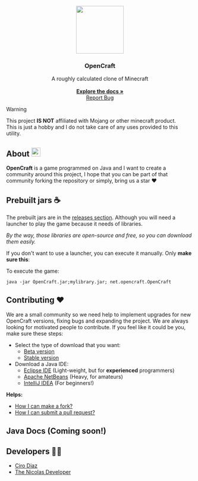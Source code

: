 <br />
<div align="center">
  <a href="https://github.com/OpenCraftStudios/LWJGL-OpenCraft">
    <img src="https://github.com/OpenCraftStudios/Java-Edition/blob/dev/.github/assets/images/icon.png?raw=true" alt="" height="128" width="128" />
  </a>

  <h3 align="center">OpenCraft</h3>

  <p align="center">
    A roughly calculated clone of Minecraft
    <br /><br />
    <a href="https://github.com/OpenCraftStudios/LWJGL-OpenCraft/wiki"><strong>Explore the docs »</strong></a>
    <br />
    <a href="https://github.com/OpenCraftStudios/LWJGL-OpenCraft/pulls">Report Bug</a>
  </p>
</div>

> [!WARNING]
> This project **IS NOT** affiliated with Mojang or other minecraft product. <br />
> This is just a hobby and I do not take care of any uses provided to this utility.

## About <img src="https://static-00.iconduck.com/assets.00/info-icon-2048x2048-tcgtx810.png" width="24" height="24" />
**OpenCraft** is a game programmed on Java and I want to create a community around this project,
I hope that you can be part of that community forking the repository or simply, bring us a star ♥️

## Prebuilt jars ☕
The prebuilt jars are in the [releases section](https://github.com/OpenCraftStudios/LWJGL-OpenCraft/releases).
Although you will need a launcher to play the game because it needs of libraries.

*By the way, those libraries are open-source and free, so you can download them easily.*

If you don't want to use a launcher, you can execute it manually. Only **make sure this**:

To execute the game:
```
java -jar OpenCraft.jar;mylibrary.jar; net.opencraft.OpenCraft
```

## Contributing ❤️
We are a small community so we need help to implement upgrades for new OpenCraft versions, fixing bugs and expanding the project.
We are always looking for motivated people to contribute. If you feel like it could be you, make sure these steps:
 - Select the type of download that you want:
    - [Beta version](https://github.com/OpenCraftStudios/LWJGL-OpenCraft/archive/refs/heads/master.zip)
    - [Stable version](https://github.com/OpenCraftStudios/LWJGL-OpenCraft/releases/latest)
 - Download a Java IDE:
   - [Eclipse IDE](https://www.eclipse.org/downloads/) (Light-weight, but for **experienced** programmers)
   - [Apache NetBeans](https://netbeans.apache.org/front/main/index.html) (Heavy, for amateurs)
   - [IntelliJ IDEA](https://www.jetbrains.com/idea/download/?section=windows) (For beginners!)

**Helps:**
 - [How I can make a fork?](https://docs.github.com/articles/fork-a-repo)
 - [How I can submit a pull request?](https://docs.github.com/en/pull-requests/collaborating-with-pull-requests/proposing-changes-to-your-work-with-pull-requests/creating-a-pull-request)

## Java Docs (Coming soon!)

## Developers 👷‍♂️
- [Ciro Diaz](https://github.com/CiroZDP/)
- [The Nicolas Developer](https://github.com/TheNicolasDeveloper)

